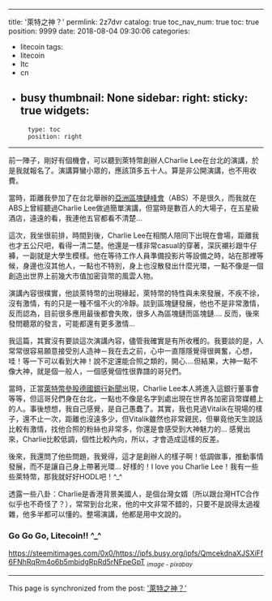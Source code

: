
---
title: '萊特之神？'
permlink: 2z7dvr
catalog: true
toc_nav_num: true
toc: true
position: 9999
date: 2018-08-04 09:30:06
categories:
- litecoin
tags:
- litecoin
- ltc
- cn
- busy
thumbnail: None
sidebar:
    right:
        sticky: true
widgets:
    -
        type: toc
        position: right
---


前一陣子，剛好有個機會，可以聽到萊特幣創辦人Charlie Lee在台北的演講，於是我就報名了。演講算蠻小眾的，應該頂多五十人。算是非公開演講，也不用收費。

當時，距離我參加了在台北舉辦的[亞洲區塊鏈峰會](https://busy.org/@deanliu/afterthought-of-asia-blockchain-summit-taipei)（ABS）不是很久，而我就在ABS上曾經聽過Charlie Lee做過簡單演講，但當時是數百人的大場子，在五星級酒店，遠遠的看，我連他五官都看不清楚...

這次，我坐很前排，時間到後，Charlie Lee在相關人陪同下出現在會場，距離我也才五公尺吧，看得一清二楚。他還是一樣非常casual的穿著，深灰襯衫跟牛仔褲，一副就是大學生模樣。他在等待工作人員準備投影片等設備之時，站在那裡等候，身邊也沒其他人，一點也不特別，身上也沒散發出什麼光環，一點不像是一個創造出世界上前幾大市值加密貨幣的風雲人物。

演講內容很樸實，他談萊特幣的出現緣起，萊特幣的特性與未來發展，不疾不徐，沒有激情，有的只是一種不慍不火的冷靜。談到區塊鏈發展，他也不是非常激情，反而認為，目前很多應用最後都會失敗，很多人為區塊鏈而區塊鏈.... 反而，後來發問聽眾的發言，可能都還有更多激情...

我這篇，其實沒有要談這次演講內容，儘管我確實是有所收穫的。我要談的是，人常常很容易願意接受別人造神－我在去之前，心中一直隱隱覺得很興奮，心想，哇！等一下可以看到大神！說不定還能合照之類的，開心....但結果，大神一點不像大神，就是個一般人，一個感覺個性很靠譜的哥兒們。

當時，正當[萊特幣參股德國銀行新聞](https://busy.org/@deanliu/3hhpi7)出現，Charlie Lee本人將進入這銀行董事會等等，但這哥兒們身在台北，一點也不像是名字到處出現在世界各加密貨幣媒體上的人。事後想想，我自己感覺，是自己愚蠢了。其實，我也見過Vitalik在現場的樣子，還不止一次，距離也沒遠多少，但Vitalik雖然也非常親民，但畢竟他天生說話比較有激情，找他合照的粉絲也非常多，你還是會感受到大神魅力的... 感覺出來，Charlie比較低調，個性比較內向，所以，才會造成這樣的反差。

後來，我還問了他些問題，我覺得，這才是創辦人的樣子啊！低調做事，推動事情發展，而不是讓自己身上帶著光環... 好樣的！I love you Charlie Lee！我有一些些萊特幣，那我就好好HODL吧！^_^

透露一些八卦：Charlie是香港背景美國人，是個台灣女婿（所以跟台灣HTC合作似乎也不奇怪了？），常常到台北來，他的中文非常不錯的，只要不是說得太過複雜，他多半都可以懂的。整場演講，他都是用中文說的。

<h3>Go Go Go, Litecoin!! ^_^</h3>

https://steemitimages.com/0x0/https://ipfs.busy.org/ipfs/QmcekdnaXJSXiFf6FNhRqRm4o6b5mbidgRpRd5rNFpeGpT
<sub>*image - pixabay*</sub>

- - -

This page is synchronized from the post: ['萊特之神？'](https://steemit.com/@deanliu/2z7dvr)
